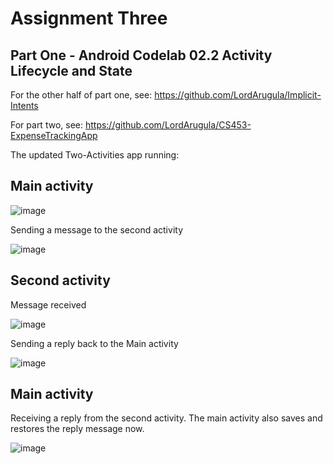 # Assignment Three

## Part One - Android Codelab 02.2 Activity Lifecycle and State

For the other half of part one, see: https://github.com/LordArugula/Implicit-Intents

For part two, see: https://github.com/LordArugula/CS453-ExpenseTrackingApp

The updated Two-Activities app running:

## Main activity

![image](https://user-images.githubusercontent.com/41593388/215399133-e352a489-36f3-4b36-904c-99de0ccc725e.png)

Sending a message to the second activity

![image](https://user-images.githubusercontent.com/41593388/215399244-df7941a8-9b1b-4eff-a4fa-eb24003d32a5.png)

## Second activity

Message received

![image](https://user-images.githubusercontent.com/41593388/215399366-70bc1fd3-550c-4dc1-8576-d6e42661a1e8.png)

Sending a reply back to the Main activity

![image](https://user-images.githubusercontent.com/41593388/215399460-41c5780b-ac40-4160-b7f1-b6183bfdf179.png)

## Main activity

Receiving a reply from the second activity.
The main activity also saves and restores the reply message now.

![image](https://user-images.githubusercontent.com/41593388/215399561-5ca5358d-1f17-4552-b7b1-bf6263f57121.png)
